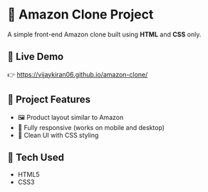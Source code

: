 
# 🛒 Amazon Clone Project

A simple front-end Amazon clone built using **HTML** and **CSS** only.

## 🚀 Live Demo
👉 https://vijaykiran06.github.io/amazon-clone/

## 📂 Project Features
- 🖼️ Product layout similar to Amazon
- 📱 Fully responsive (works on mobile and desktop)
- 🎨 Clean UI with CSS styling

## 📁 Tech Used
- HTML5
- CSS3

